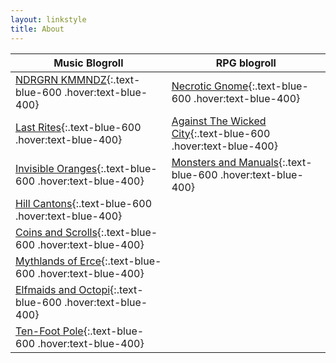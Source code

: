 ```yaml
---
layout: linkstyle
title: About
---
```


Music Blogroll | RPG blogroll
-------------- | ------------
[NDRGRN KMMNDZ](https://ndrgrndkmmndz.com/){:.text-blue-600 .hover:text-blue-400} | [Necrotic Gnome](http://necrotic-gnome-productions.blogspot.com/){:.text-blue-600 .hover:text-blue-400}
[Last Rites](https://yourlastrites.com/){:.text-blue-600 .hover:text-blue-400} | [Against The Wicked City](http://udan-adan.blogspot.com/){:.text-blue-600 .hover:text-blue-400}
[Invisible Oranges](https://www.invisibleoranges.com/){:.text-blue-600 .hover:text-blue-400} | [Monsters and Manuals](http://monstersandmanuals.blogspot.com/){:.text-blue-600 .hover:text-blue-400}
 | [Hill Cantons](http://hillcantons.blogspot.com/){:.text-blue-600 .hover:text-blue-400}
 | [Coins and Scrolls](https://coinsandscrolls.blogspot.com/){:.text-blue-600 .hover:text-blue-400}
 | [Mythlands of Erce](http://mythlands-erce.blogspot.com/){:.text-blue-600 .hover:text-blue-400}
 | [Elfmaids and Octopi](http://elfmaidsandoctopi.blogspot.com/){:.text-blue-600 .hover:text-blue-400}
 | [Ten-Foot Pole](https://tenfootpole.org/ironspike/){:.text-blue-600 .hover:text-blue-400}  
